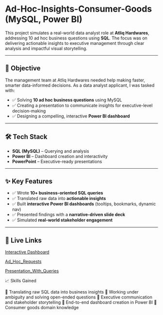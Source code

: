 # Ad-Hoc-Insights-Consumer-Goods (MySQL, Power BI)

This project simulates a real-world data analyst role at **Atliq Hardwares**, addressing 10 ad hoc business questions using **SQL**. The focus was on delivering actionable insights to executive management through clear analysis and impactful visual storytelling.

---

## 🎯 Objective

The management team at Atliq Hardwares needed help making faster, smarter data-informed decisions. As a data analyst applicant, I was tasked with:

- ✅ Solving **10 ad hoc business questions** using MySQL  
- ✅ Creating a presentation to communicate insights for executive-level decision-making  
- ✅ Designing a compelling, interactive **Power BI dashboard**  

---

## 🛠 Tech Stack

- **SQL (MySQL)** – Querying and analysis  
- **Power BI** – Dashboard creation and interactivity  
- **PowerPoint** – Executive-ready presentations  

---

## ✨ Key Features

- ✅ Wrote **10+ business-oriented SQL queries**  
- ✅ Translated raw data into **actionable insights**  
- ✅ Built **interactive Power BI dashboards** (tooltips, bookmarks, dynamic nav)  
- ✅ Presented findings with a **narrative-driven slide deck**  
- ✅ Simulated **real-world stakeholder engagement**  

---

## 🔗 Live Links


[Interactive Dashboard](https://app.powerbi.com/view?r=eyJrIjoiYTc1YTIyMWYtY2E1ZS00YTE4LTljZDQtYjdjMjlhMTUyOGRkIiwidCI6ImM2ZTU0OWIzLTVmNDUtNDAzMi1hYWU5LWQ0MjQ0ZGM1YjJjNCJ9)

[Ad_Hoc_Requests](https://github.com/Neelesh-Chaturvedi/Ad_Hoc_Consumer_Goods/blob/main/ad-hoc-requests.pdf)

[Presentation_With_Queries]()


📈 Skills Gained

🔹 Translating raw SQL data into business insights
🔹 Working under ambiguity and solving open-ended questions
🔹 Executive communication and stakeholder storytelling
🔹 End-to-end dashboard creation in Power BI
🔹 Consumer goods domain knowledge

